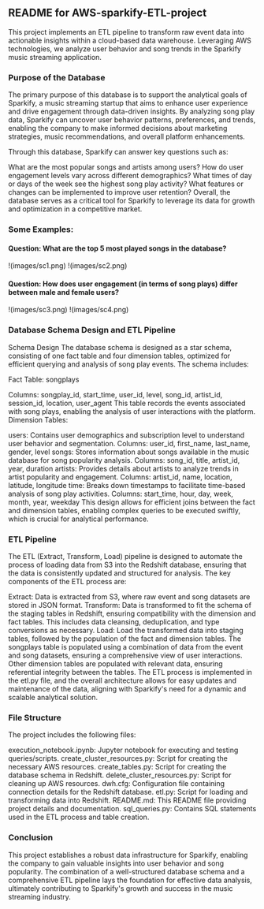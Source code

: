## README for AWS-sparkify-ETL-project
This project implements an ETL pipeline to transform raw event data into actionable insights within a cloud-based data warehouse. Leveraging AWS technologies, we analyze user behavior and song trends in the Sparkify music streaming application.

### Purpose of the Database
The primary purpose of this database is to support the analytical goals of Sparkify, a music streaming startup that aims to enhance user experience and drive engagement through data-driven insights. By analyzing song play data, Sparkify can uncover user behavior patterns, preferences, and trends, enabling the company to make informed decisions about marketing strategies, music recommendations, and overall platform enhancements.

Through this database, Sparkify can answer key questions such as:

What are the most popular songs and artists among users?
How do user engagement levels vary across different demographics?
What times of day or days of the week see the highest song play activity?
What features or changes can be implemented to improve user retention?
Overall, the database serves as a critical tool for Sparkify to leverage its data for growth and optimization in a competitive market.

### Some Examples:
#### Question: What are the top 5 most played songs in the database?
!(images/sc1.png)
!(images/sc2.png)

#### Question: How does user engagement (in terms of song plays) differ between male and female users?
!(images/sc3.png)
!(images/sc4.png)

### Database Schema Design and ETL Pipeline
Schema Design
The database schema is designed as a star schema, consisting of one fact table and four dimension tables, optimized for efficient querying and analysis of song play events. The schema includes:

Fact Table: songplays

Columns: songplay_id, start_time, user_id, level, song_id, artist_id, session_id, location, user_agent
This table records the events associated with song plays, enabling the analysis of user interactions with the platform.
Dimension Tables:

users: Contains user demographics and subscription level to understand user behavior and segmentation.
Columns: user_id, first_name, last_name, gender, level
songs: Stores information about songs available in the music database for song popularity analysis.
Columns: song_id, title, artist_id, year, duration
artists: Provides details about artists to analyze trends in artist popularity and engagement.
Columns: artist_id, name, location, latitude, longitude
time: Breaks down timestamps to facilitate time-based analysis of song play activities.
Columns: start_time, hour, day, week, month, year, weekday
This design allows for efficient joins between the fact and dimension tables, enabling complex queries to be executed swiftly, which is crucial for analytical performance.

### ETL Pipeline
The ETL (Extract, Transform, Load) pipeline is designed to automate the process of loading data from S3 into the Redshift database, ensuring that the data is consistently updated and structured for analysis. The key components of the ETL process are:

Extract: Data is extracted from S3, where raw event and song datasets are stored in JSON format.
Transform: Data is transformed to fit the schema of the staging tables in Redshift, ensuring compatibility with the dimension and fact tables. This includes data cleansing, deduplication, and type conversions as necessary.
Load:
Load the transformed data into staging tables, followed by the population of the fact and dimension tables.
The songplays table is populated using a combination of data from the event and song datasets, ensuring a comprehensive view of user interactions.
Other dimension tables are populated with relevant data, ensuring referential integrity between the tables.
The ETL process is implemented in the etl.py file, and the overall architecture allows for easy updates and maintenance of the data, aligning with Sparkify's need for a dynamic and scalable analytical solution.

### File Structure
The project includes the following files:

execution_notebook.ipynb: Jupyter notebook for executing and testing queries/scripts.
create_cluster_resources.py: Script for creating the necessary AWS resources.
create_tables.py: Script for creating the database schema in Redshift.
delete_cluster_resources.py: Script for cleaning up AWS resources.
dwh.cfg: Configuration file containing connection details for the Redshift database.
etl.py: Script for loading and transforming data into Redshift.
README.md: This README file providing project details and documentation.
sql_queries.py: Contains SQL statements used in the ETL process and table creation.

### Conclusion
This project establishes a robust data infrastructure for Sparkify, enabling the company to gain valuable insights into user behavior and song popularity. The combination of a well-structured database schema and a comprehensive ETL pipeline lays the foundation for effective data analysis, ultimately contributing to Sparkify's growth and success in the music streaming industry.
